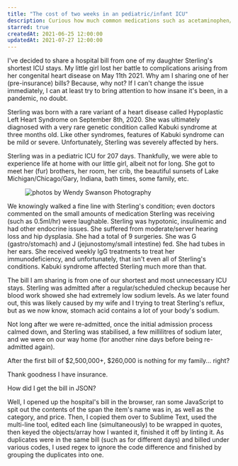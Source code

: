 ```yaml
---
title: "The cost of two weeks in an pediatric/infant ICU"
description: Curious how much common medications such as acetaminophen/paracetamol cost in an ICU? What about the actual daily room cost in an ICU? Or, specific treatments/labs? I'm sharing the itemised bill of one of my daughter's 5 ICU addmissions to highlight the (pre-insurance) cost of being in a pediatric/infant Intensive Care Unit.
starred: true
createdAt: 2021-06-25 12:00:00
updatedAt: 2021-07-27 12:00:00
---
```


<div class="container">
  <p class="lead">I've decided to share a hospital bill from one of my daughter Sterling's shortest ICU stays. My little girl lost her battle to complications arising from her congenital heart disease on May 11th 2021. Why am I sharing one of her (pre-insurance) bills? Because, why not? If I can't change the issue immediately, I can at least try to bring attention to how insane it's been, in a pandemic, no doubt.</p>

  <p>Sterling was born with a rare variant of a heart disease called Hypoplastic Left Heart Syndrome on September 8th, 2020. She was ultimately diagnosed with a very rare genetic condition called Kabuki syndrome at three months old. Like other syndromes, features of Kabuki syndrome can be mild or severe. Unfortunately, Sterling was severely affected by hers.</p>

  <p class="mb-0">Sterling was in a pediatric ICU for 207 days. Thankfully, we were able to experience life at home with our little girl, albeit not for long. She got to meet her (fur) brothers, her room, her crib, the beautiful sunsets of Lake Michigan/Chicago/Gary, Indiana, bath times, some family, etc.</p>

  <figure class="figure mt-4 mb-4">
    <img src="https://sterlingstrong.foundation/i/banksys-balloon-girl.gif" class="mw-100" title="photos by Wendy Swanson Photography">
  </figure>

  <p>We knowingly walked a fine line with Sterling's condition; even doctors commented on the small amounts of medication Sterling was receiving (such as 0.5ml/hr) were laughable. Sterling was hypotonic, insulinemic and had other endocrine issues. She suffered from moderate/server hearing loss and hip dysplasia. She had a total of 9 surgeries. She was G (gastro/stomach) and J (jejunostomy/small intestine) fed. She had tubes in her ears. She received weekly IgG treatments to treat her immunodeficiency, and unfortunately, that isn't even all of Sterling's conditions. Kabuki syndrome affected Sterling much more than that.</p>

  <p>The bill I am sharing is from one of our shortest and most unnecessary ICU stays. Sterling was admitted after a regular/scheduled checkup because her blood work showed she had extremely low sodium levels. As we later found out, this was likely caused by my wife and I trying to treat Sterling's reflux, but as we now know, stomach acid contains a lot of your body's sodium.</p>

  <p>Not long after we were re-admitted, once the initial admission process calmed down, and Sterling was stabilised, a few millilitres of sodium later, and we were on our way home (for another nine days before being re-admitted again).</p>

  <p>After the first bill of $2,500,000+, $260,000 is nothing for my family... right? </p>

  <p class="mb-5">Thank goodness I have insurance.</p>
  <cost-of-two-weeks-in-the-icu></cost-of-two-weeks-in-the-icu>
  <p class="lead mt-5 font-weight-bold small">How did I get the bill in JSON?</p>
  <p class="small">Well, I opened up the hospital's bill in the browser, ran some JavaScript to spit out the contents of the span the item's name was in, as well as the category, and price. Then, I copied them over to Sublime Text, used the multi-line tool, edited each line (simultaneously) to be wrapped in quotes, then keyed the objects/array how I wanted it, finished it off by linting it. As duplicates were in the same bill (such as for different days) and billed under various codes, I used regex to ignore the code difference and finished by grouping the duplicates into one.</p>
</div>

